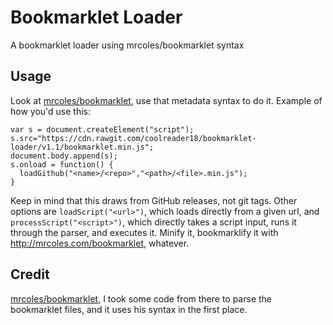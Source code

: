 # Bookmarklet Loader
A bookmarklet loader using mrcoles/bookmarklet syntax

## Usage
Look at [mrcoles/bookmarklet](https://github.com/mrcoles/bookmarklet), use that metadata syntax to do it.
Example of how you'd use this:
```
var s = document.createElement("script");
s.src="https://cdn.rawgit.com/coolreader18/bookmarklet-loader/v1.1/bookmarklet.min.js";
document.body.append(s);
s.onload = function() {
  loadGithub("<name>/<repo>","<path>/<file>.min.js");
}
```
Keep in mind that this draws from GitHub releases, not git tags.
Other options are `loadScript("<url>")`, which loads directly from a given url, and `processScript("<script>")`, which directly takes a script input, runs it through the parser, and executes it. Minify it, bookmarklify it with http://mrcoles.com/bookmarklet, whatever.
 
## Credit

[mrcoles/bookmarklet](https://github.com/mrcoles/bookmarklet), I took some code from there to parse the bookmarklet files, and it uses his syntax in the first place.
